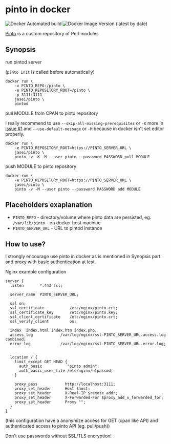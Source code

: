 # pinto in docker

![Docker Automated build](https://img.shields.io/docker/automated/jasei/pinto?style=plastic)
![Docker Image Version (latest by date)](https://img.shields.io/docker/v/jasei/pinto?sort=date&style=plastic)


[Pinto](https://metacpan.org/pod/distribution/Pinto/bin/pinto) is a custom repository of Perl modules

## Synopsis

run pintod server

(`pinto init` is called before automatically)
```
docker run \
    -v PINTO_REPO:/pinto \
    -e PINTO_REPOSITORY_ROOT=/pinto \
    -p 3111:3111
    jasei/pinto \
    pintod
```

pull MODULE from CPAN to pinto repository

I really recommend to use `--skip-all-missing-prerequisites` or `-K` more in [issue #1](https://github.com/JaSei/pinto-docker/issues/1)
and
`--use-default-message` or `-M` because in docker isn't set editor properly.
```
docker run \
    -e PINTO_REPOSITORY_ROOT=https://PINTO_SERVER_URL \
    jasei/pinto \
    pinto -v -K -M --user pinto --password PASSWORD pull MODULE
```

push MODULE to pinto repository
```
docker run \
    -e PINTO_REPOSITORY_ROOT=https://PINTO_SERVER_URL \
    jasei/pinto \
    pinto -v -M --user pinto --password PASSWORD add MODULE
```

## Placeholders exaplanation

* `PINTO_REPO` - directory/volume where pinto data are persisted, eg. `/var/lib/pinto` - on docker host machine
* `PINTO_SERVER_URL` - URL to pintod instance

## How to use?

I strongly encourage use pinto in docker as is mentioned in Synopsis part and proxy with basic authentication at lest.

Nginx example configuration

```
server {
  listen       *:443 ssl;

  server_name  PINTO_SERVER_URL;

  ssl on;
  ssl_certificate           /etc/nginx/pinto.crt;
  ssl_certificate_key       /etc/nginx/pinto.key;
  ssl_client_certificate    /etc/nginx/pinto.crt;
  ssl_verify_client         on;

  index  index.html index.htm index.php;
  access_log            /var/log/nginx/ssl-PINTO_SERVER_URL.access.log combined;
  error_log             /var/log/nginx/ssl-PINTO_SERVER_URL.error.log;


  location / {
    limit_except GET HEAD {
      auth_basic           "pinto admin";
      auth_basic_user_file /etc/nginx/htpasswd;
    }

    proxy_pass            http://localhost:3111;
    proxy_set_header      Host $host;
    proxy_set_header      X-Real-IP $remote_addr;
    proxy_set_header      X-Forwarded-For $proxy_add_x_forwarded_for;
    proxy_set_header      Proxy "";
  }
}
```

(this configuration have a anonymize access for GET (cpan like API) and authenticated access to pinto API (eg. pull/push))

Don't use passwords without SSL/TLS encryption!
